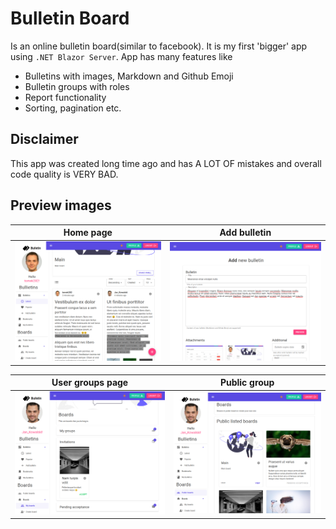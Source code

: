 # Bulletin Board
Is an online bulletin board(similar to facebook). It is my first 'bigger' app using `.NET Blazor Server`. App has many features like
- Bulletins with images, Markdown and Github Emoji
- Bulletin groups with roles
- Report functionality
- Sorting, pagination etc.

## Disclaimer
This app was created long time ago and has A LOT OF mistakes and overall code quality is VERY BAD.

## Preview images
| Home page | Add bulletin |
| ----------- | ----------- |
| ![Screenshot](images/home-page.png) | ![Screenshot](images/add-bulletin.png) |

| User groups page | Public group |
| ----------- | ----------- |
| ![Screenshot](images/my-groups.png) | ![Screenshot](images/public-group.png) |
